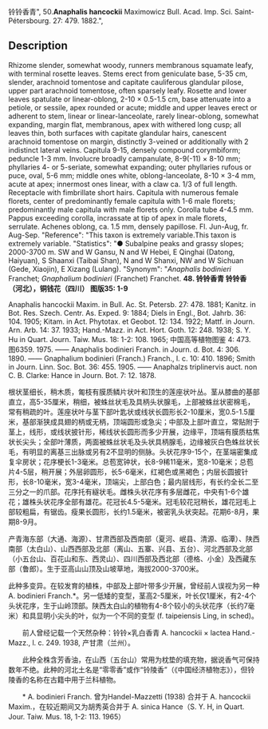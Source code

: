 铃铃香青",
50.**Anaphalis hancockii** Maximowicz Bull. Acad. Imp. Sci. Saint-Pétersbourg. 27: 479. 1882.",

## Description
Rhizome slender, somewhat woody, runners membranous squamate leafy, with terminal rosette leaves. Stems erect from geniculate base, 5-35 cm, slender, arachnoid tomentose and capitate cauliferous glandular pilose, upper part arachnoid tomentose, often sparsely leafy. Rosette and lower leaves spatulate or linear-oblong, 2-10 × 0.5-1.5 cm, base attenuate into a petiole, or sessile, apex rounded or acute; middle and upper leaves erect or adherent to stem, linear or linear-lanceolate, rarely linear-oblong, somewhat expanding, margin flat, membranous, apex with withered long cusp; all leaves thin, both surfaces with capitate glandular hairs, canescent arachnoid tomentose on margin, distinctly 3-veined or additionally with 2 indistinct lateral veins. Capitula 9-15, densely compound corymbiform; peduncle 1-3 mm. Involucre broadly campanulate, 8-9(-11) × 8-10 mm; phyllaries 4- or 5-seriate, somewhat expanding; outer phyllaries rufous or puce, oval, 5-6 mm; middle ones white, oblong-lanceolate, 8-10 × 3-4 mm, acute at apex; innermost ones linear, with a claw ca. 1/3 of full length. Receptacle with fimbrillate short hairs. Capitula with numerous female florets, center of predominantly female capitula with 1-6 male florets; predominantly male capitula with male florets only. Corolla tube 4-4.5 mm. Pappus exceeding corolla, incrassate at tip of apex in male florets, serrulate. Achenes oblong, ca. 1.5 mm, densely papillose. Fl. Jun-Aug, fr. Aug-Sep.
  "Reference": "This taxon is extremely variable.This taxon is extremely variable.
  "Statistics": "● Subalpine peaks and grassy slopes; 2000-3700 m. SW and W Gansu, N and W Hebei, E Qinghai (Datong, Haiyuan), S Shaanxi (Taibai Shan), N and W Shanxi, NW and W Sichuan (Gede, Xiaojin), E Xizang (Lulang).
  "Synonym": "*Anaphalis bodinieri* Franchet; *Gnaphalium bodinieri* (Franchet) Franchet.
**48. 铃铃香青  铃铃香（河北），铜钱花（四川）  图版35: 1-9**

Anaphalis hancockii Maxim. in Bull. Ac. St. Petersb. 27: 478. 1881; Kanitz. in Bot. Res. Szech. Centr. As. Exped. 9: 1884; Diels in Engl., Bot. Jahrb. 36: 104. 1905; Kitam. in Act. Phytotax. et Geobot. 12: 134. 1922; Mattf. in Journ. Arn. Arb. 14: 37. 1933; Hand.-Mazz. in Act. Hort. Goth. 12: 248. 1938; S. Y. Hu in Quart. Journ. Taiw. Mus. 18: 1-2: 108. 1965; 中国高等植物图鉴 4: 473. 图6359. 1975. —— Anaphalis bodinieri Franch. in Journ. d. Bot. 4: 306. 1890. —— Gnaphalium bodinieri (Franch.) Franch., l. c. 10: 410. 1896; Smith in Journ. Linn. Soc. Bot. 36: 455. 1905. —— Anaphalzs triplinervis auct. non C. B. Clarke: Hance in Journ. Bot. 7: 12. 1878.

根状茎细长，稍木质，匍枝有膜质鳞片状叶和顶生的莲座状叶丛。茎从膝曲的基部直立，高5-35厘米，稍细，被蛛丝状毛及具柄头状腺毛，上部被蛛丝状密棉毛，常有稍疏的叶。莲座状叶与茎下部叶匙状或线状长圆形长2-10厘米，宽0.5-1.5厘米，基部渐狭成具翅的柄或无柄，顶端圆形或急尖；中部及上部叶直立，常贴附于茎上，线形，或线状披针形，稀线状长圆形而多少开展，边缘平，顶端有膜质枯焦状长尖头；全部叶薄质，两面被蛛丝状毛及头状具柄腺毛，边缘被灰白色蛛丝状长毛，有明显的离基三出脉或另有2不显明的侧脉。头状花序9-15个，在茎端密集成复伞房状；花序梗长1-3毫米。总苞宽钟状，长8-9稀11毫米，宽8-10毫米；总苞片4-5层，稍开展；外层卵圆形，长5-6毫米，红褐色或黑褐色；内层长圆披针形，长8-10毫米，宽3-4毫米，顶端尖，上部白色；最内层线形，有长约全长二至三分之一的爪部。花序托有繸状毛。雌株头状花序有多层雌花，中央有1-6个雄花；雄株头状花序全部有雄花。花冠长4.5-5毫米。冠毛较花冠稍长，雄花冠毛上部较粗扁，有锯齿。瘦果长圆形，长约1.5毫米，被密乳头状突起。花期6-8月，果期8-9月。

产青海东部（大通、海源）、甘肃西部及西南部（夏河、岷县、清源、临潭）、陕西南部（太白山）、山西西部及北部（离山、五寨、兴县、五台）、河北西部及北部（小五台山、百花山和东、西灵山）、四川西部及西北部（德格、小金）及西藏东部（鲁郎）。生于亚高山山顶及山坡草地，海拔2000-3700米。

此种多变异。在较发育的植株，中部及上部叶带多少开展，曾经前人误视为另一种 A. bodinieri Franch.*。另一低矮的变型，茎高2-5厘米，叶长仅1厘米，有2-4个头状花序，生于山岭顶部。陕西太白山的植物有4-8个较小的头状花序（长约7毫米）和具显明小尖头的叶，似为一个不同的变型 (f. taipeiensis Ling, in sched)。
<p style='text-indent:28px'>前人曾经记载一个天然杂种：铃铃×乳白香青 A. hancockii × lactea Hand.-Mazz., l. c. 249. 1938, 产甘肃（兰州）。
<p style='text-indent:28px'>此种全株含芳香油，在山西（五台山）常用为枕垫的填充物，据说香气可保持数年不绝。此种的河北土名是“零零香”或作“铃陵香”（《中国经济植物志》），但铃陵香的名称在古籍中用于兰科植物。
<p style='text-indent:28px'>* A. bodinieri Franch. 曾为Handel-Mazzetti (1938) 合并于 A. hancockii Maxim.，在较近期间又为胡秀英合并于 A. sinica Hance（S. Y. H, in Quart. Jour. Taiw. Mus. 18, 1-2: 113. 1965）
